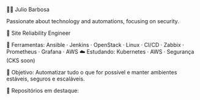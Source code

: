 👨‍💻 Julio Barbosa

Passionate about technology and automations, focusing on security.

🚀 Site Reliability Engineer 

🔧 Ferramentas: Ansible · Jenkins · OpenStack · Linux · CI/CD · Zabbix · Prometheus · Grafana · AWS
☁️ Estudando: Kubernetes · AWS · Segurança (CKS soon)

🎯 Objetivo: Automatizar tudo o que for possível e manter ambientes estáveis, seguros e escaláveis.

📘 Repositórios em destaque:

<!---
Jbarbosaa/Jbarbosaa is a ✨ special ✨ repository because its `README.md` (this file) appears on your GitHub profile.
You can click the Preview link to take a look at your changes.
--->
